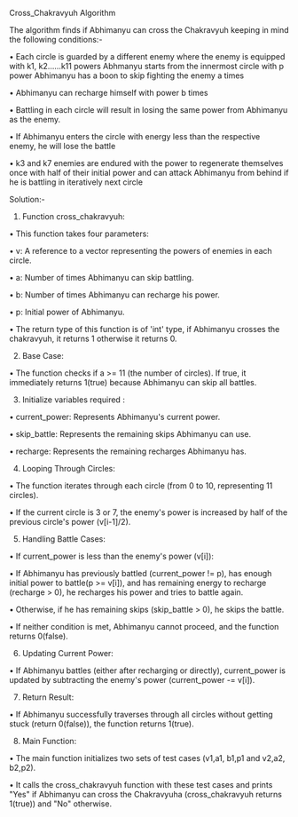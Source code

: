 Cross_Chakravyuh Algorithm

The algorithm finds if Abhimanyu can cross the Chakravyuh keeping in mind the following conditions:-

• Each circle is guarded by a different enemy where the enemy is equipped with k1, k2……k11 powers Abhmanyu starts from the innermost circle with p power Abhimanyu has a boon to skip fighting the enemy a times

• Abhimanyu can recharge himself with power b times

• Battling in each circle will result in losing the same power from Abhimanyu as the enemy.

• If Abhimanyu enters the circle with energy less than the respective enemy, he will lose the battle

• k3 and k7 enemies are endured with the power to regenerate themselves once with half of their initial power and can attack Abhimanyu from behind if he is battling in iteratively next circle

Solution:-

1. Function cross_chakravyuh:

• This function takes four parameters:

• v: A reference to a vector representing the powers of enemies in each circle.

• a: Number of times Abhimanyu can skip battling.

• b: Number of times Abhimanyu can recharge his power.

• p: Initial power of Abhimanyu.

• The return type of this function is of 'int' type, if Abhimanyu crosses the chakravyuh, it returns 1 otherwise it returns 0.

2. Base Case:

• The function checks if a >= 11 (the number of circles). If true, it immediately returns 1(true) because Abhimanyu can skip all battles.

3. Initialize variables required :

• current_power: Represents Abhimanyu's current power.

• skip_battle: Represents the remaining skips Abhimanyu can use.

• recharge: Represents the remaining recharges Abhimanyu has.

4. Looping Through Circles:

• The function iterates through each circle (from 0 to 10, representing 11 circles).

• If the current circle is 3 or 7, the enemy's power is increased by half of the previous circle's power (v[i-1]/2).

5. Handling Battle Cases:

• If current_power is less than the enemy's power (v[i]):

• If Abhimanyu has previously battled (current_power != p), has enough initial power to battle(p >= v[i]), and has remaining energy to recharge (recharge > 0), he recharges his power and tries to battle again.

• Otherwise, if he has remaining skips (skip_battle > 0), he skips the battle.

• If neither condition is met, Abhimanyu cannot proceed, and the function returns 0(false).

6. Updating Current Power:

• If Abhimanyu battles (either after recharging or directly), current_power is updated by subtracting the enemy's power (current_power -= v[i]).

7. Return Result:

• If Abhimanyu successfully traverses through all circles without getting stuck (return 0(false)), the function returns 1(true).

8. Main Function:

• The main function initializes two sets of test cases (v1,a1, b1,p1 and v2,a2, b2,p2).

• It calls the cross_chakravyuh function with these test cases and prints "Yes" if Abhimanyu can cross the Chakravyuha (cross_chakravyuh returns 1(true)) and "No" otherwise.
